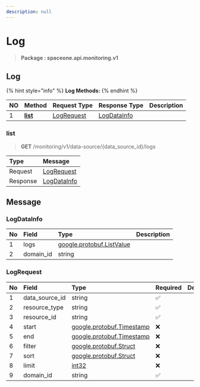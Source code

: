 ```yaml
---
description: null
---
```


# Log

> **Package : spaceone.api.monitoring.v1**

## Log

{% hint style="info" %}
**Log Methods:**
{% endhint %}

| NO | Method | Request Type | Response Type | Description |
| :--- | :--- | :--- | :--- | :--- |
| 1 | [**list**](log.md#list) | [LogRequest](log.md#logrequest) | [LogDataInfo](log.md#logdatainfo) |  |

### list

> **GET** /monitoring/v1/data-source/{data\_source\_id}/logs

| Type | Message |
| :--- | :--- |
| Request | [LogRequest](log.md#logrequest) |
| Response | [LogDataInfo](log.md#logdatainfo) |

## Message

### LogDataInfo

| No | Field | Type | Description |
| :--- | :--- | :--- | :--- |
| 1 | logs | [google.protobuf.ListValue](https://developers.google.com/protocol-buffers/docs/reference/overview) |  |
| 2 | domain\_id | string |  |

### LogRequest

| No | Field | Type | Required | Description |
| :--- | :--- | :--- | :--- | :--- |
| 1 | data\_source\_id | string | ✅ |  |
| 2 | resource\_type | string | ✅ |  |
| 3 | resource\_id | string | ✅ |  |
| 4 | start | [google.protobuf.Timestamp](https://github.com/protocolbuffers/protobuf/blob/master/src/google/protobuf/timestamp.proto) | ❌ |  |
| 5 | end | [google.protobuf.Timestamp](https://github.com/protocolbuffers/protobuf/blob/master/src/google/protobuf/timestamp.proto) | ❌ |  |
| 6 | filter | [google.protobuf.Struct](https://github.com/protocolbuffers/protobuf/blob/master/src/google/protobuf/struct.proto) | ❌ |  |
| 7 | sort | [google.protobuf.Struct](https://github.com/protocolbuffers/protobuf/blob/master/src/google/protobuf/struct.proto) | ❌ |  |
| 8 | limit | [int32](https://github.com/protocolbuffers/protobuf/blob/master/src/google/protobuf/type.proto) | ❌ |  |
| 9 | domain\_id | string | ✅ |  |

